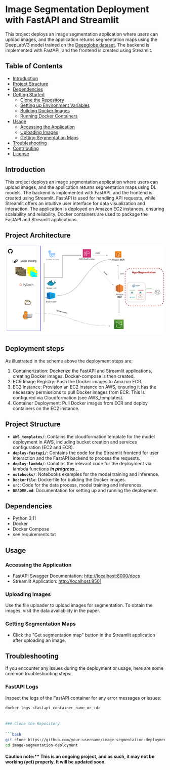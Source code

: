# Image Segmentation Deployment with FastAPI and Streamlit

This project deploys an image segmentation application where users can upload images, and the application returns segmentation maps using the DeepLabV3 model 
trained on the [Deepglobe dataset](https://paperswithcode.com/dataset/deepglobe). 
The backend is implemented with FastAPI, and the frontend is created using Streamlit.


## Table of Contents

- [Introduction](#introduction)
- [Project Structure](#project-structure)
- [Dependencies](#dependencies)
- [Getting Started](#getting-started)
  - [Clone the Repository](#clone-the-repository)
  - [Setting up Environment Variables](#setting-up-environment-variables)
  - [Building Docker Images](#building-docker-images)
  - [Running Docker Containers](#running-docker-containers)
- [Usage](#usage)
  - [Accessing the Application](#accessing-the-application)
  - [Uploading Images](#uploading-images)
  - [Getting Segmentation Maps](#getting-segmentation-maps)
- [Troubleshooting](#troubleshooting)
- [Contributing](#contributing)
- [License](#license)

## Introduction

This project deploys an image segmentation application where users can upload images, and the application returns segmentation maps using DL models. The backend is implemented with FastAPI, and the frontend is created using Streamlit.
FastAPI is used for handling API requests, while Streamlit offers an intuitive user interface for data visualization and interaction. The application is deployed on Amazon EC2 instances, ensuring scalability and reliability.
Docker containers are used to package the FastAPI and Streamlit applications. 

## Project Architecture

![Project Architecture](images/Scheme_project_deepglobe.png)

## Deployment steps

As illustrated in the scheme above the deployment steps are:

1. Containerization: Dockerize the FastAPI and Streamlit applications, creating Docker images. Docker-compose is then created.
2. ECR Image Registry: Push the Docker images to Amazon ECR.
3. EC2 Instance: Provision an EC2 instance on AWS, ensuring it has the necessary permissions to pull Docker images from ECR. This is configured via Cloudformation (see AWS_templates).
4. Container Deployment: Pull Docker images from ECR and deploy containers on the EC2 instance.

## Project Structure

- **`AWS_templates/`**: Contains the cloudformation template for the model deployment in AWS, including bucket creation and services configuration (EC2 and ECR).
- **`deploy-fastapi/`**: Contains the code for the Streamlit frontend for user interaction and the FastAPI backend to process the requests. 
- **`deploy-lambda/`**: Conatins the relevant code for the deployment via lambda functions ***in progress...***
- **`notebooks/`**: Notebooks examples for the model training and inference.
- **`Dockerfile`**: Dockerfile for building the Docker images.
- **`src`**: Code for the data process, model training and inferences.
- **`README.md`**: Documentation for setting up and running the deployment.

## Dependencies

- Python 3.11
- Docker
- Docker Compose
- see requirements.txt

## Usage

### Accessing the Application

- FastAPI Swagger Documentation: [http://localhost:8000/docs](http://localhost:8000/docs)
- Streamlit Application: [http://localhost:8501](http://localhost:8501)

### Uploading Images

Use the file uploader to upload images for segmentation. To obtain the images, visit the data availability in the paper.

### Getting Segmentation Maps

- Click the "Get segmentation map" button in the Streamlit application after uploading an image.

## Troubleshooting

If you encounter any issues during the deployment or usage, here are some common troubleshooting steps:

### FastAPI Logs

Inspect the logs of the FastAPI container for any error messages or issues:

```bash
docker logs <fastapi_container_name_or_id>


### Clone the Repository

```bash
git clone https://github.com/your-username/image-segmentation-deployment.git
cd image-segmentation-deployment
```


#### Caution note:** This is an ongoing project, and as such, it may not be working (yet) properly. It will be updated soon.
